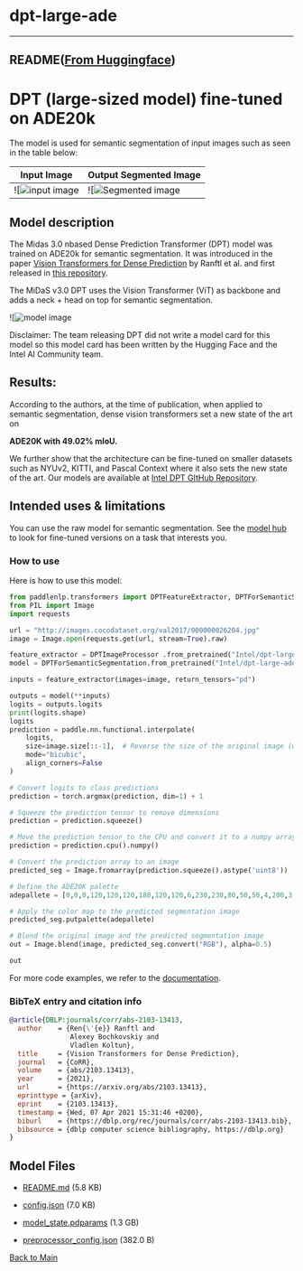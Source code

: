 
# dpt-large-ade
---


## README([From Huggingface](https://huggingface.co/Intel/dpt-large-ade))



# DPT (large-sized model) fine-tuned on ADE20k

The model is used for semantic segmentation of input images such as seen in the table below:


| Input Image | Output Segmented Image | 
| --- | --- | 
| ![![input image](https://cdn-uploads.huggingface.co/production/uploads/641bd18baebaa27e0753f2c9/cG0alacJ4MeSL18CneD2u.png) | ![![Segmented image](https://cdn-uploads.huggingface.co/production/uploads/641bd18baebaa27e0753f2c9/G3g6Bsuti60-bCYzgbt5o.png)| 

## Model description

The Midas 3.0 nbased Dense Prediction Transformer (DPT) model was trained on ADE20k for semantic segmentation. It was introduced in the paper 
[Vision Transformers for Dense Prediction](https://arxiv.org/abs/2103.13413) by Ranftl et al. and first released in [this repository](https://github.com/isl-org/DPT). 


The MiDaS v3.0 DPT uses the Vision Transformer (ViT) as backbone and adds a neck + head on top for semantic segmentation.

![![model image](https://huggingface.co/datasets/huggingface/documentation-images/resolve/main/dpt_architecture.jpg)

Disclaimer: The team releasing DPT did not write a model card for this model so this model card has been written by the Hugging Face and the Intel AI Community team.


## Results:
According to the authors, at the time of publication, when applied to semantic segmentation, dense vision transformers set a new state of the art on 

**ADE20K with 49.02% mIoU.**

We further show that the architecture can be fine-tuned on smaller datasets such as NYUv2, KITTI, and Pascal Context where it also sets the new state of the art. Our models are available at
[Intel DPT GItHub Repository](https://github.com/intel-isl/DPT).

## Intended uses & limitations

You can use the raw model for semantic segmentation. See the [model hub](https://huggingface.co/models?search=dpt) to look for
fine-tuned versions on a task that interests you.

### How to use

Here is how to use this model:

```python
from paddlenlp.transformers import DPTFeatureExtractor, DPTForSemanticSegmentation
from PIL import Image
import requests

url = "http://images.cocodataset.org/val2017/000000026204.jpg"
image = Image.open(requests.get(url, stream=True).raw)

feature_extractor = DPTImageProcessor .from_pretrained("Intel/dpt-large-ade")
model = DPTForSemanticSegmentation.from_pretrained("Intel/dpt-large-ade")

inputs = feature_extractor(images=image, return_tensors="pd")

outputs = model(**inputs)
logits = outputs.logits
print(logits.shape)
logits
prediction = paddle.nn.functional.interpolate(
    logits,
    size=image.size[::-1],  # Reverse the size of the original image (width, height)
    mode="bicubic",
    align_corners=False
)

# Convert logits to class predictions
prediction = torch.argmax(prediction, dim=1) + 1

# Squeeze the prediction tensor to remove dimensions
prediction = prediction.squeeze()

# Move the prediction tensor to the CPU and convert it to a numpy array
prediction = prediction.cpu().numpy()

# Convert the prediction array to an image
predicted_seg = Image.fromarray(prediction.squeeze().astype('uint8'))

# Define the ADE20K palette
adepallete = [0,0,0,120,120,120,180,120,120,6,230,230,80,50,50,4,200,3,120,120,80,140,140,140,204,5,255,230,230,230,4,250,7,224,5,255,235,255,7,150,5,61,120,120,70,8,255,51,255,6,82,143,255,140,204,255,4,255,51,7,204,70,3,0,102,200,61,230,250,255,6,51,11,102,255,255,7,71,255,9,224,9,7,230,220,220,220,255,9,92,112,9,255,8,255,214,7,255,224,255,184,6,10,255,71,255,41,10,7,255,255,224,255,8,102,8,255,255,61,6,255,194,7,255,122,8,0,255,20,255,8,41,255,5,153,6,51,255,235,12,255,160,150,20,0,163,255,140,140,140,250,10,15,20,255,0,31,255,0,255,31,0,255,224,0,153,255,0,0,0,255,255,71,0,0,235,255,0,173,255,31,0,255,11,200,200,255,82,0,0,255,245,0,61,255,0,255,112,0,255,133,255,0,0,255,163,0,255,102,0,194,255,0,0,143,255,51,255,0,0,82,255,0,255,41,0,255,173,10,0,255,173,255,0,0,255,153,255,92,0,255,0,255,255,0,245,255,0,102,255,173,0,255,0,20,255,184,184,0,31,255,0,255,61,0,71,255,255,0,204,0,255,194,0,255,82,0,10,255,0,112,255,51,0,255,0,194,255,0,122,255,0,255,163,255,153,0,0,255,10,255,112,0,143,255,0,82,0,255,163,255,0,255,235,0,8,184,170,133,0,255,0,255,92,184,0,255,255,0,31,0,184,255,0,214,255,255,0,112,92,255,0,0,224,255,112,224,255,70,184,160,163,0,255,153,0,255,71,255,0,255,0,163,255,204,0,255,0,143,0,255,235,133,255,0,255,0,235,245,0,255,255,0,122,255,245,0,10,190,212,214,255,0,0,204,255,20,0,255,255,255,0,0,153,255,0,41,255,0,255,204,41,0,255,41,255,0,173,0,255,0,245,255,71,0,255,122,0,255,0,255,184,0,92,255,184,255,0,0,133,255,255,214,0,25,194,194,102,255,0,92,0,255]

# Apply the color map to the predicted segmentation image
predicted_seg.putpalette(adepallete)

# Blend the original image and the predicted segmentation image
out = Image.blend(image, predicted_seg.convert("RGB"), alpha=0.5)

out
```

For more code examples, we refer to the [documentation](https://huggingface.co/docs/transformers/master/en/model_doc/dpt).

### BibTeX entry and citation info

```bibtex
@article{DBLP:journals/corr/abs-2103-13413,
  author    = {Ren{\'{e}} Ranftl and
               Alexey Bochkovskiy and
               Vladlen Koltun},
  title     = {Vision Transformers for Dense Prediction},
  journal   = {CoRR},
  volume    = {abs/2103.13413},
  year      = {2021},
  url       = {https://arxiv.org/abs/2103.13413},
  eprinttype = {arXiv},
  eprint    = {2103.13413},
  timestamp = {Wed, 07 Apr 2021 15:31:46 +0200},
  biburl    = {https://dblp.org/rec/journals/corr/abs-2103-13413.bib},
  bibsource = {dblp computer science bibliography, https://dblp.org}
}
```



## Model Files

- [README.md](https://paddlenlp.bj.bcebos.com/models/community/Intel/dpt-large-ade/README.md) (5.8 KB)

- [config.json](https://paddlenlp.bj.bcebos.com/models/community/Intel/dpt-large-ade/config.json) (7.0 KB)

- [model_state.pdparams](https://paddlenlp.bj.bcebos.com/models/community/Intel/dpt-large-ade/model_state.pdparams) (1.3 GB)

- [preprocessor_config.json](https://paddlenlp.bj.bcebos.com/models/community/Intel/dpt-large-ade/preprocessor_config.json) (382.0 B)


[Back to Main](../../)